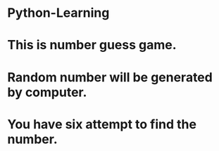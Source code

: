 # Python-Learning
# This is number guess game. 
# Random number will be generated by computer. 
# You have six attempt to find the number. 
